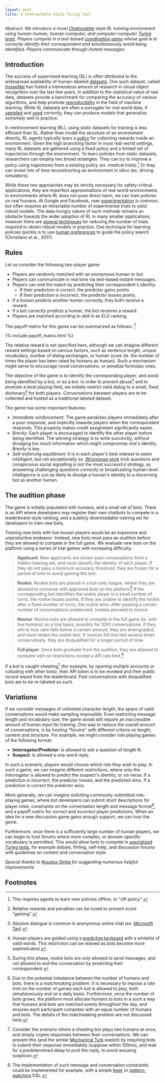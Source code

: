 ```yaml
---
layout: post
title: A Chatroulette-Style Turing Test
---
```


Abstract: *We introduce a novel [Chatroulette](https://en.wikipedia.org/wiki/Chatroulette)-style RL training environment using human-human, human-computer, and computer-computer [Turing tests](https://en.wikipedia.org/wiki/Turing_test). Players compete in a text-based [coordination game](https://en.wikipedia.org/wiki/Coordination_game) whose goal is to correctly identify their correspondent and simultaneously avoid being identified. Players communicate through instant messages.*

## Introduction

The success of supervised learning (SL) is often attributed to the widespread availability of human-labeled [datasets](https://en.wikipedia.org/wiki/List_of_datasets_for_machine_learning_research). One such dataset, called [ImageNet](http://www.image-net.org/) has fueled a tremendous amount of research in visual object recognition over the last few years. In addition to the statistical value of raw data, datasets provide a benchmark for comparing the accuracy of various algorithms, and help promote [reproducibility](www.cs.mcgill.ca/~jpineau/ICLR2018-ReproducibilityChallenge.html) in the field of machine learning. While SL datasets are often a surrogate for real world data, if [sampled](https://en.wikipedia.org/wiki/Sampling_(statistics)) and [used](https://en.wikipedia.org/wiki/Training,_test,_and_validation_sets) correctly, they can produce models that generalize extremely well in practice.

In reinforcement learning (RL), using static datasets for training is less efficient than SL. Rather than model the structure of an environment directly, RL agents typically learn a [*policy*](https://en.wikipedia.org/wiki/Reinforcement_learning#Criterion_of_optimality) for collecting rewards inside an environment. Given the high branching factor in most real-world settings, many RL datasets are gathered using a fixed policy and a limited set of trajectories through the environment. To learn policies from static datasets, researchers can employ two broad strategies. They can try to improve a policy using trajectories from a existing policy (ex. medical trials).[^1] Or they can invest lots of time reconstructing an environment in silico (ex. driving simulators).

While these two approaches may be strictly necessary for safety-critical applications, they are imperfect approximations of real world environments. In environments where RL does not pose direct harm, we can train policies on real humans. At Google and Facebook, user [experimentation](https://research.google.com/pubs/pub36500.html) is common, but often requires an intractable number of experimental trials to yield robust models. The data-hungry nature of such methods remains an obstacle towards the wider adoption of RL in many smaller applications, however there are [several techniques](https://scholar.google.ca/scholar?as_ylo=2014&q=data+efficient+reinforcement+learning) for reducing the number of trials required to obtain robust models in practice. One technique for learning policies quickly is to use [human preferences](https://blog.openai.com/deep-reinforcement-learning-from-human-preferences/) to guide the policy search (Christiano et al., 2017).

## Rules

Let us consider the following two-player game:

 * Players are randomly matched with an anonymous human or bot.
 * Players can communicate in real time via text-based instant messages.
 * Players can end the match by predicting their correspondent's identity.
   * If their prediction is correct, the predictor gains points. 
   * If their prediction is incorrect, the predictor looses points.
 * If a human predicts another human correctly, they both receive a reward.
 * If a bot correctly predicts a human, the bot receives a reward.
 * Players are matched according to skill in an ELO ranking.

The payoff matrix for this game can be summarized as follows: [^2]

{% include payoff_matrix.html %}

The relative reward is not specified here, although we can imagine different reward settings based on various factors, such as sentence length, unique vocabulary, number of dialog exchanges, or human score (ie. the number of times the player has been rated by humans as human). Such a mechanism might serve to encourage novel conversations, or penalize formulaic ones.

The objective of the game is to identify the corresponding player, and avoid being identified by a bot, or as a bot. In order to prevent abuse[^3] and to promote a level playing field, we initially restrict valid dialog to a small, fixed dictionary[^4] for both players. Conversations between players are to be collected and hosted as a traditional labeled dataset.

The game has some important features:

* *Immediate reinforcement*: The game penalizes players immediately after a poor response, and implicitly rewards players when the correspondent responds. This property makes credit assignment significantly easier.
* *Brevity*: Each player is encouraged to identify the other player before being identified. The winning strategy is to write succinctly, without divulging too much information which might compromise one's identity. Brevity is key.
* *Self-enforcing equilibrium*: It is in each player's best interest to seem intelligent, but not exceptionally so. [Winnograd-style](https://en.wikipedia.org/wiki/Winograd_Schema_Challenge) trick questions and conspicuous social signalling is not the most successful strategy, as answering challenging questions correctly or broadcasting human-level intelligence is just as likely to divulge a human's identity to a discerning bot as another human.

## The audition phase

The game is initially populated with humans, and a small set of bots. There is an API where developers may register their own chatbots to compete in a leaderboard-style ranking, and a publicly downloadable training set for developers to train new bots.

Training new bots with live human players would be an expensive and unproductive endeavor. Instead, new bots must pass an *audition* before they are allowed to compete in the full game. We evaluate new bots on the platform using a series of trial games with increasing difficulty.

> **Applicant**: New applicants are shown past conversations from a hidden training set, and must classify the identity of each player. If they do not pass a minimum accuracy threshold, they are frozen for a period of time to avoid gaming the test.

> **Rookie**: Rookie bots are placed in a bot-only league, where they are allowed to converse with approved bots on the platform[^5] If the corresponding bot identifies the rookie player in a small number of turns, the rookie looses points. If they are unable to identify the rookie after a fixed number of turns, the rookie wins. After passing a certain number of conversations undetected, rookies proceed to novice.

> **Novice**: Novice bots are allowed to compete in the full game (ie. with live humans) on a trial basis, possibly for 1000 conversations. If they win to loss ratio falls below a certain amount, they are downgraded, and must retake the rookie test. If novices fail this test several times consecutively, they are disqualified for a longer period of time.

> **Full player**: Once bots graduate from the audition, they are allowed to compete with no restrictions except a API rate limit.[^6]

If a bot is caught cheating[^7] (for example, by opening multiple accounts or colluding with other bots), their API token is to be revoked and their public record wiped from the leaderboard. Past conversations with disqualified bots are to be re-labeled as such.

## Variations

If we consider messages of unlimited character length, the space of valid conversations would make sampling impossible. Even restricting message length and vocabulary size, the game would still require an inaccessible amount of human input for training. One way to reduce the overall amount of conversations, is by hosting "forums" with different criteria on length, content and structure. For example, we might consider role playing games of the following format:

* **Interrogator/Predictor**: Is allowed to ask a question of length N.
* **Suspect**: Is allowed a one-word reply.

In such a scenario, players would choose which role they wish to play. In such a game, we can imagine different restrictions, where only the interrogator is allowed to predict the suspect's identity, or vis versa. If a prediction is incorrect, the predictor looses, and the predicted wins. If a prediction is correct the predictor wins.

More generally, we can imagine soliciting community-submitted role-playing games, where bot developers can submit short descriptions for player roles, constraints on the conversation length and message format[^8], and a payoff matrix for correct and incorrect player predictions. When an idea for a new discussion game gains enough support, we can host the game.
 
Furthermore, once there is a sufficiently large number of human players, we can begin to host forums where more complex, or domain-specific vocabulary is permitted. This would allow bots to compete in [specialized Turing tests](https://en.wikipedia.org/wiki/Subject_matter_expert_Turing_test), for example debate, flirting, self-help, and discussion forums with guidelines on content and conversation style.

*Special thanks to [Koustuv Sinha](http://koustuvsinha.github.io/) for suggesting numerous helpful improvements.*

## Footnotes

[^1]: This requires agents to learn new policies offline, or "off-policy".
[^2]: Relative rewards and penalties can be tuned to prevent score "gaming".
[^3]: Abusive dialogue is common in anonymous online chat (ex. [Microsoft Tay](https://en.wikipedia.org/wiki/Tay_(bot))).
[^4]: Human players are guided using a [predictive keyboard](https://en.wikipedia.org/wiki/Predictive_text) with a whitelist of valid words. This restriction can be relaxed as bots become more sophisticated.
[^5]: During this phase, rookie bots are *only* allowed to send messages, and not allowed to end the conversation by predicting their correspondent.
[^6]: Due to the potential imbalance between the number of humans and bots, there is a *matchmaking problem*. It is necessary to impose a rate limit on the number of games each bot is allowed to play, both simultaneously and on a daily basis. Furthermore, once the number of bots grows, the platform must allocate humans to bots in a such a way that humans and bots are matched evenly throughout the day, and ensures each participant competes with an equal number of humans and bots. The details of the matchmaking problem are not discussed here.
[^7]: Consider the scenario where a cheating bot plays two humans at once, and simply copies responses between their conversations. We can prevent this (and the similar [Mechanical Turk](https://en.wikipedia.org/wiki/The_Turk) exploit) by requiring bots to submit their response immediately (suppose within 100ms), and wait for a predetermined delay to post the reply, to avoid arousing suspicion.
[^8]: The implementation of such message and conversation constraints could be implemented for example, with a simple [lexer](https://en.wikipedia.org/wiki/Lexical_analysis) or [pattern-matching](https://en.wikipedia.org/wiki/Pattern_matching) DSL.